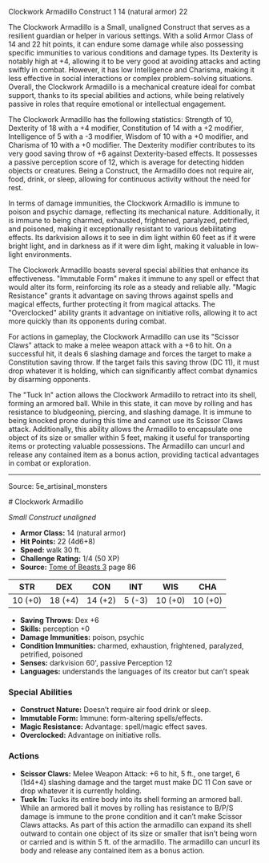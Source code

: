<MonsterName/>Clockwork Armadillo</MonsterName>
<CreatureType/>Construct</CreatureType>
<CR/>1</CR>
<AC/>14 (natural armor)</AC>
<HP/>22</HP>
<summary>The Clockwork Armadillo is a Small, unaligned Construct that serves as a resilient guardian or helper in various settings. With a solid Armor Class of 14 and 22 hit points, it can endure some damage while also possessing specific immunities to various conditions and damage types. Its Dexterity is notably high at +4, allowing it to be very good at avoiding attacks and acting swiftly in combat. However, it has low Intelligence and Charisma, making it less effective in social interactions or complex problem-solving situations. Overall, the Clockwork Armadillo is a mechanical creature ideal for combat support, thanks to its special abilities and actions, while being relatively passive in roles that require emotional or intellectual engagement.</summary>

<detail>

The Clockwork Armadillo has the following statistics: Strength of 10, Dexterity of 18 with a +4 modifier, Constitution of 14 with a +2 modifier, Intelligence of 5 with a -3 modifier, Wisdom of 10 with a +0 modifier, and Charisma of 10 with a +0 modifier. The Dexterity modifier contributes to its very good saving throw of +6 against Dexterity-based effects. It possesses a passive perception score of 12, which is average for detecting hidden objects or creatures. Being a Construct, the Armadillo does not require air, food, drink, or sleep, allowing for continuous activity without the need for rest.

In terms of damage immunities, the Clockwork Armadillo is immune to poison and psychic damage, reflecting its mechanical nature. Additionally, it is immune to being charmed, exhausted, frightened, paralyzed, petrified, and poisoned, making it exceptionally resistant to various debilitating effects. Its darkvision allows it to see in dim light within 60 feet as if it were bright light, and in darkness as if it were dim light, making it valuable in low-light environments.

The Clockwork Armadillo boasts several special abilities that enhance its effectiveness. "Immutable Form" makes it immune to any spell or effect that would alter its form, reinforcing its role as a steady and reliable ally. "Magic Resistance" grants it advantage on saving throws against spells and magical effects, further protecting it from magical attacks. The "Overclocked" ability grants it advantage on initiative rolls, allowing it to act more quickly than its opponents during combat.

For actions in gameplay, the Clockwork Armadillo can use its "Scissor Claws" attack to make a melee weapon attack with a +6 to hit. On a successful hit, it deals 6 slashing damage and forces the target to make a Constitution saving throw. If the target fails this saving throw (DC 11), it must drop whatever it is holding, which can significantly affect combat dynamics by disarming opponents.

The "Tuck In" action allows the Clockwork Armadillo to retract into its shell, forming an armored ball. While in this state, it can move by rolling and has resistance to bludgeoning, piercing, and slashing damage. It is immune to being knocked prone during this time and cannot use its Scissor Claws attack. Additionally, this ability allows the Armadillo to encapsulate one object of its size or smaller within 5 feet, making it useful for transporting items or protecting valuable possessions. The Armadillo can uncurl and release any contained item as a bonus action, providing tactical advantages in combat or exploration.</detail>



---

Source: 5e_artisinal_monsters

<statblock>
# Clockwork Armadillo

*Small* *Construct* *unaligned*

- **Armor Class:** 14 (natural armor)
- **Hit Points:** 22 (4d6+8)
- **Speed:** walk 30 ft.
- **Challenge Rating:** 1/4 (50 XP)
- **Source:** [Tome of Beasts 3](https://koboldpress.com/kpstore/product/tome-of-beasts-3-for-5th-edition/) page 86

| STR | DEX | CON | INT | WIS | CHA |
| --- | --- | --- | --- | --- | --- |
| 10 (+0) | 18 (+4) | 14 (+2) | 5 (-3) | 10 (+0) | 10 (+0) |

- **Saving Throws**: Dex +6
- **Skills:** perception +0
- **Damage Immunities:** poison, psychic
- **Condition Immunities:** charmed, exhaustion, frightened, paralyzed, petrified, poisoned
- **Senses:** darkvision 60', passive Perception 12
- **Languages:** understands the languages of its creator but can’t speak

### Special Abilities

- **Construct Nature:** Doesn’t require air food drink or sleep.
- **Immutable Form:** Immune: form-altering spells/effects.
- **Magic Resistance:** Advantage: spell/magic effect saves.
- **Overclocked:** Advantage on initiative rolls.

### Actions

- **Scissor Claws:** Melee Weapon Attack: +6 to hit, 5 ft., one target, 6 (1d4+4) slashing damage and the target must make DC 11 Con save or drop whatever it is currently holding.
- **Tuck In:** Tucks its entire body into its shell forming an armored ball. While an armored ball it moves by rolling has resistance to B/P/S damage is immune to the prone condition and it can’t make Scissor Claws attacks. As part of this action the armadillo can expand its shell outward to contain one object of its size or smaller that isn’t being worn or carried and is within 5 ft. of the armadillo. The armadillo can uncurl its body and release any contained item as a bonus action.


</statblock>


